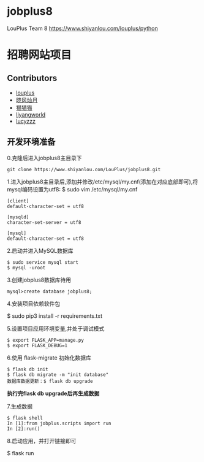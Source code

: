 # jobplus8
LouPlus Team 8 https://www.shiyanlou.com/louplus/python

# 招聘网站项目

## Contributors

* [louplus](https://github.com/louplus)
* [晓风灿月](https://github.com/chencancool)
* [猫猫猫](https://github.com/44cat)
* [liyangworld](https://github.com/liyangworld)
* [lucyzzz](https://github.com/lucyzzz)

## 开发环境准备
0.克隆后进入jobplus8主目录下
```
git clone https://www.shiyanlou.com/LouPlus/jobplus8.git
```

1.进入jobplus8主目录后,添加并修改/etc/mysql/my.cnf(添加在对应底部即可),将mysql编码设置为utf8:
$ sudo vim /etc/mysql/my.cnf
```
[client]
default-character-set = utf8

[mysqld]
character-set-server = utf8

[mysql]
default-character-set = utf8
```
2.启动并进入MySQL数据库
```
$ sudo service mysql start
$ mysql -uroot
```
3.创建jobplus8数据库待用
```
mysql>create database jobplus8;
```
4.安装项目依赖软件包

$ sudo pip3 install -r requirements.txt

5.设置项目应用环境变量,并处于调试模式
```
$ export FLASK_APP=manage.py
$ export FLASK_DEBUG=1
```
6.使用 flask-migrate 初始化数据库
```
$ flask db init
$ flask db migrate -m "init database"
数据库数据更新：$ flask db upgrade
```
**执行完flask db upgrade后再生成数据**

7.生成数据
```
$ flask shell
In [1]:from jobplus.scripts import run
In [2]:run()
```

8.启动应用，并打开链接即可

$ flask run
